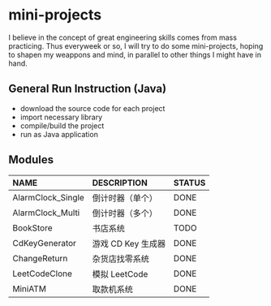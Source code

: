 # mini-projects

I believe in the concept of great engineering skills comes from mass practicing. Thus everyweek or so, I will try to do some mini-projects, hoping to shapen my weappons and mind, in parallel to other things I might have in hand.

## General Run Instruction (Java)

- download the source code for each project
- import necessary library
- compile/build the project
- run as Java application

## Modules

| NAME              | DESCRIPTION   | STATUS |
|:------------------|:--------------|:-------|
| AlarmClock_Single | 倒计时器（单个）      | DONE   |
| AlarmClock_Multi  | 倒计时器（多个）      | DONE   |
| BookStore         | 书店系统          | TODO   |
| CdKeyGenerator    | 游戏 CD Key 生成器 | DONE   |
| ChangeReturn      | 杂货店找零系统       | DONE   |
| LeetCodeClone     | 模拟 LeetCode   | DONE   |
| MiniATM           | 取款机系统         | DONE   |
